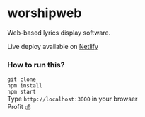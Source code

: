 # worshipweb
Web-based lyrics display software.

Live deploy available on [Netlify](https://worshipweb.netlify.com/)

### How to run this?

`git clone`<br/>
`npm install`<br/>
`npm start`<br/>
Type `http://localhost:3000` in your browser <br/>
Profit :moneybag: 
